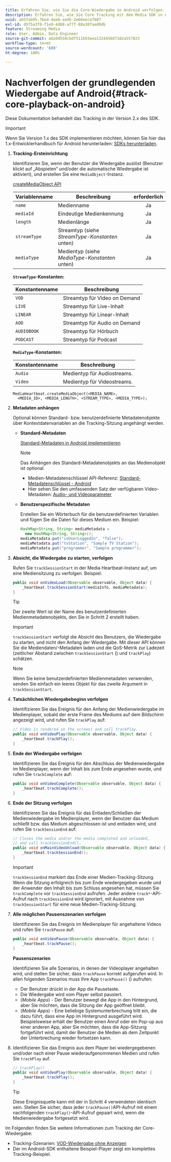 ```yaml
---
title: Erfahren Sie, wie Sie die Core-Wiedergabe in Android verfolgen.
description: Erfahren Sie, wie Sie Core Tracking mit dem Media SDK in Android implementieren.
uuid: ab5fab95-76ed-4ae6-aedb-2e66eece7607
exl-id: d5f5a3f0-f1e0-4d68-af7f-88a30faed0db
feature: Streaming Media
role: User, Admin, Data Engineer
source-git-commit: a6a9d550cbdf511b93eea132445607102a557823
workflow-type: tm+mt
source-wordcount: '689'
ht-degree: 100%

---
```


# Nachverfolgen der grundlegenden Wiedergabe auf Android{#track-core-playback-on-android}

Diese Dokumentation behandelt das Tracking in der Version 2.x des SDK.
>[!IMPORTANT]
>
>Wenn Sie Version 1.x des SDK implementieren möchten, können Sie hier das 1.x-Entwicklerhandbuch für Android herunterladen: [SDKs herunterladen](/help/getting-started/download-sdks.md).

1. **Tracking-Ersteinrichtung**

   Identifizieren Sie, wenn der Benutzer die Wiedergabe auslöst (Benutzer klickt auf „Abspielen“ und/oder die automatische Wiedergabe ist aktiviert), und erstellen Sie eine `MediaObject`-Instanz.

   [createMediaObject API](https://adobe-marketing-cloud.github.io/media-sdks/reference/android/com/adobe/primetime/va/simple/MediaHeartbeat.html#createMediaObject-java.lang.String-java.lang.String-java.lang.Double-java.lang.String-com.adobe.primetime.va.simple.MediaHeartbeat.MediaType-)

   | Variablenname | Beschreibung | erforderlich |
   | --- | --- | :---: |
   | `name` | Medienname | Ja |
   | `mediaId` | Eindeutige Medienkennung | Ja |
   | `length` | Medienlänge | Ja |
   | `streamType` | Streamtyp (siehe _StreamType-Konstanten_ unten) | Ja |
   | `mediaType` | Medientyp (siehe _MediaType-Konstanten_ unten) | Ja |

   **`StreamType`-Konstanten:**

   | Konstantenname | Beschreibung |
   |---|---|
   | `VOD` | Streamtyp für Video on Demand |
   | `LIVE` | Streamtyp für Live-Inhalt |
   | `LINEAR` | Streamtyp für Linear-Inhalt |
   | `AOD` | Streamtyp für Audio on Demand |
   | `AUDIOBOOK` | Streamtyp für Hörbuch |
   | `PODCAST` | Streamtyp für Podcast |

   **`MediaType`-Konstanten:**

   | Konstantenname | Beschreibung |
   |---|---|
   | `Audio` | Medientyp für Audiostreams. |
   | `Video` | Medientyp für Videostreams. |

   ```
   MediaHeartbeat.createMediaObject(<MEDIA_NAME>,  
     <MEDIA_ID>, <MEDIA_LENGTH>, <STREAM_TYPE>, <MEDIA_TYPE>);
   ```

1. **Metadaten anhängen**

   Optional können Standard- bzw. benutzerdefinierte Metadatenobjekte über Kontextdatenvariablen an die Tracking-Sitzung angehängt werden.

   * **Standard-Metadaten**

     [Standard-Metadaten in Android implementieren](/help/use-cases/track-av-playback/impl-std-metadata/impl-std-metadata-android.md)

     >[!NOTE]
     >
     >Das Anhängen des Standard-Metadatenobjekts an das Medienobjekt ist optional.

      * Medien-Metadatenschlüssel API-Referenz: [Standard-Metadatenschlüssel - Android](https://adobe-marketing-cloud.github.io/media-sdks/reference/android/com/adobe/primetime/va/simple/MediaHeartbeat.VideoMetadataKeys.html)
      * Hier sehen Sie den umfassenden Satz der verfügbaren Video-Metadaten: [Audio- und Videoparameter](/help/implementation/variables/audio-video-parameters.md)

   * **Benutzerspezifische Metadaten**

     Erstellen Sie ein Wörterbuch für die benutzerdefinierten Variablen und fügen Sie die Daten für dieses Medium ein. Beispiel:

     ```java
     HashMap<String, String> mediaMetadata =  
       new HashMap<String, String>();
     mediaMetadata.put("isUserLoggedIn", "false");
     mediaMetadata.put("tvStation", "Sample TV Station");
     mediaMetadata.put("programmer", "Sample programmer");
     ```

1. **Absicht, die Wiedergabe zu starten, verfolgen**

   Rufen Sie `trackSessionStart` in der Media Heartbeat-Instanz auf, um eine Mediensitzung zu verfolgen. Beispiel:

   ```java
   public void onVideoLoad(Observable observable, Object data) {  
       _heartbeat.trackSessionStart(mediaInfo, mediaMetadata);
   }
   ```

   >[!TIP]
   >
   >Der zweite Wert ist der Name des benutzerdefinierten Medienmetadatenobjekts, den Sie in Schritt 2 erstellt haben.

   >[!IMPORTANT]
   >
   >`trackSessionStart` verfolgt die Absicht des Benutzers, die Wiedergabe zu starten, und nicht den Anfang der Wiedergabe. Mit dieser API können Sie die Mediendaten/-Metadaten laden und die QoS-Metrik zur Ladezeit (zeitlicher Abstand zwischen `trackSessionStart` () und `trackPlay`) schätzen.

   >[!NOTE]
   >
   >Wenn Sie keine benutzerdefinierten Medienmetadaten verwenden, senden Sie einfach ein leeres Objekt für das zweite Argument in `trackSessionStart`.

1. **Tatsächlichen Wiedergabebeginn verfolgen**

   Identifizieren Sie das Ereignis für den Anfang der Medienwiedergabe im Medienplayer, sobald der erste Frame des Mediums auf dem Bildschirm angezeigt wird, und rufen Sie `trackPlay` auf:

   ```java
   // Video is rendered on the screen) and call trackPlay.  
   public void onVideoPlay(Observable observable, Object data) {
       _heartbeat.trackPlay();
   }
   ```

1. **Ende der Wiedergabe verfolgen**

   Identifizieren Sie das Ereignis für den Abschluss der Medienwiedergabe im Medienplayer, wenn der Inhalt bis zum Ende angesehen wurde, und rufen Sie `trackComplete` auf:

   ```java
   public void onVideoComplete(Observable observable, Object data) {
       _heartbeat.trackComplete();
   }
   ```

1. **Ende der Sitzung verfolgen**

   Identifizieren Sie das Ereignis für das Entladen/Schließen der Medienwiedergabe im Medienplayer, wenn der Benutzer das Medium schließt bzw. das Medium abgeschlossen ist und entladen wird, und rufen Sie `trackSessionEnd` auf:

   ```java
   // Closes the media and/or the media completed and unloaded,  
   // and call trackSessionEnd().  
   public void onMainVideoUnload(Observable observable, Object data) {  
       _heartbeat.trackSessionEnd();
   }
   ```

   >[!IMPORTANT]
   >
   >`trackSessionEnd` markiert das Ende einer Medien-Tracking-Sitzung. Wenn die Sitzung erfolgreich bis zum Ende wiedergegeben wurde und der Anwender den Inhalt bis zum Schluss angesehen hat, müssen Sie `trackComplete` vor `trackSessionEnd` aufrufen. Jeder andere `track*`-API-Aufruf nach `trackSessionEnd` wird ignoriert, mit Ausnahme von `trackSessionStart` für eine neue Medien-Tracking-Sitzung.

1. **Alle möglichen Pausenszenarien verfolgen**

   Identifizieren Sie das Ereignis im Medienplayer für angehaltene Videos und rufen Sie `trackPause` auf:

   ```java
   public void onVideoPause(Observable observable, Object data) {  
       _heartbeat.trackPause();
   }
   ```

   **Pausenszenarien**

   Identifizieren Sie alle Szenarios, in denen der Videoplayer angehalten wird, und stellen Sie sicher, dass `trackPause` korrekt aufgerufen wird. In allen folgenden Szenarios muss Ihre App `trackPause()` () aufrufen:

   * Der Benutzer drückt in der App die Pausetaste.
   * Die Wiedergabe wird vom Player selbst pausiert.
   * (*Mobile Apps*) - Der Benutzer bewegt die App in den Hintergrund, aber Sie möchten, dass die Sitzung der App geöffnet bleibt.
   * (*Mobile Apps*) - Eine beliebige Systemunterbrechung tritt ein, die dazu führt, dass eine App im Hintergrund ausgeführt wird. Beispielsweise erhält der Benutzer einen Anruf oder ein Pop-up aus einer anderen App, aber Sie möchten, dass die App-Sitzung fortgeführt wird, damit der Benutzer die Medien ab dem Zeitpunkt der Unterbrechung wieder fortsetzen kann.

1. Identifizieren Sie das Ereignis aus dem Player bei wiedergegebenen und/oder nach einer Pause wiederaufgenommenen Medien und rufen Sie `trackPlay` auf.

   ```java
   // trackPlay()
   public void onVideoPlay(Observable observable, Object data) {  
       _heartbeat.trackPlay();
   }
   ```

   >[!TIP]
   >
   >Diese Ereignisquelle kann mit der in Schritt 4 verwendeten identisch sein. Stellen Sie sicher, dass jeder `trackPause()`API-Aufruf mit einem nachfolgenden `trackPlay()`-API-Aufruf gepaart wird, wenn die Medienwiedergabe fortgesetzt wird.

Im Folgenden finden Sie weitere Informationen zum Tracking der Core-Wiedergabe:

* Tracking-Szenarien: [VOD-Wiedergabe ohne Anzeigen](/help/use-cases/tracking-scenarios/vod-no-intrs-details.md)
* Der im Android-SDK enthaltene Beispiel-Player zeigt ein komplettes Tracking-Beispiel.
